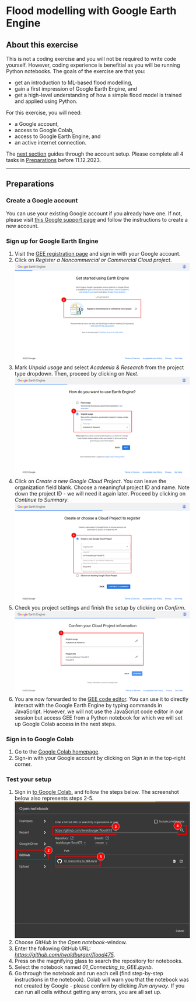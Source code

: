 # Flood modelling with Google Earth Engine

## About this exercise
This is not a coding exercise and you will not be required to write code yourself. However, coding experience is benefitial as you will be running Python notebooks. The goals of the exercise are that you:
- get an introduction to ML-based flood modelling, 
- gain a first impression of Google Earth Engine, and
- get a high-level understanding of how a simple flood model is trained and applied using Python.

For this exercise, you  will need:
- a Google account,
- access to Google Colab,
- access to Google Earth Engine, and
- an active internet connection.

The [next section](#Preparations) guides through the account setup. Please complete all 4 tasks in [Preparations](#Preparations) before 11.12.2023.

---

## Preparations 

### Create a Google account
You can use your existing Google account if you already have one. If not, please visit [this Google support page](https://support.google.com/accounts/answer/27441?hl=en) and follow the instructions to create a new  account.

### Sign up for Google Earth Engine
1. Visit the [GEE registration page](https://code.earthengine.google.com/register) and sign in with your Google account.
2. Click on _Register a Noncommercial or Commercial Cloud project_.  
![Google Earth Engine registration process - step 1](img/ee_registration_1.png)
3. Mark _Unpaid usage_ and select _Academia & Research_ from the project type dropdown. Then, proceed by clicking on _Next_.  
![Google Earth Engine registration process - step 2](img/ee_registration_2.png)
4. Click on _Create a new Google Cloud Project_. You can leave the organization field blank. Choose a meaningful project ID and name. Note down the project ID - we will need it again later. Proceed by clicking on _Continue to Summary_.  
![Google Earth Engine registration process - step 3](img/ee_registration_3.png)
5. Check you project settings and finish the setup by clicking on _Confirm_.
![Google Earth Engine registration process - step 4](img/ee_registration_4.png)
6. You are now forwarded to the [GEE code editor](https://code.earthengine.google.com/). You can use it to directly interact with the Google Earth Engine by typing commands in JavaScript. However, we will not use the JavaScript code editor in our session but access GEE from a Python notebook for which we will set up Google Colab access in the next steps.

### Sign in to Google Colab
1. Go to the [Google Colab homepage](https://colab.research.google.com/).
2. Sign-in with your Google account by clicking on _Sign in_ in the top-right corner.

### Test your setup
1. Sign in [to Google Colab.](https://colab.research.google.com/) and follow the steps below. The screenshot below also represents steps 2-5.  
![How to open a notebook from GitHub in Google Colab](img/colab_open_from_github.png)
2. Choose _GitHub_ in the _Open notebook_-window.
3. Enter the following GitHub URL: _https://github.com/twaldburger/flood475_.
4. Press on the magnifying glass to search the repository for notebooks.
5. Select the notebook named _01_Connecting_to_GEE.ipynb_.  
6. Go through the notebook and run each cell (find step-by-step instructions in the notebook). Colab will warn you that the notebook was not created by Google - please confirm by clicking _Run anyway_. If you can run all cells without getting any errors, you are all set up. 